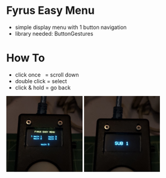 # Fyrus Easy Menu

* simple display menu with 1 button navigation
* library needed: ButtonGestures

# How To

* click once&nbsp;&nbsp;&nbsp;= scroll down
* double click = select
* click & hold = go back

<p float="left">
<img src="image/IMG20231116092829.jpg" width="40%" />
<img src="image/IMG20231116092730.jpg" width="40%" />
</p>
